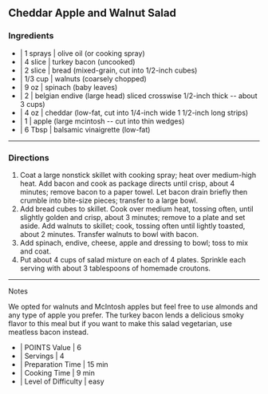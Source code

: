 ## Cheddar Apple and Walnut Salad

### Ingredients
 
* | 1 sprays | olive oil (or cooking spray)
* | 4 slice  | turkey bacon (uncooked)
* | 2 slice  | bread (mixed-grain, cut into 1/2-inch cubes)
* | 1/3 cup  | walnuts (coarsely chopped)
* | 9 oz     | spinach (baby leaves)
* | 2        | belgian endive (large head) sliced crosswise 1/2-inch thick -- about 3 cups)
* | 4 oz     | cheddar (low-fat, cut into 1/4-inch wide 1 1/2-inch long strips)
* | 1        | apple (large mcintosh -- cut into thin wedges)
* | 6 Tbsp   | balsamic vinaigrette (low-fat)

---

### Directions

1. Coat a large nonstick skillet with cooking spray; heat over medium-high heat. 
Add bacon and cook as package directs until crisp, about 4 minutes; remove bacon to a paper towel. 
Let bacon drain briefly then crumble into bite-size pieces; transfer to a large bowl.
2. Add bread cubes to skillet. Cook over medium heat, tossing often, until slightly golden and 
crisp, about 3 minutes; remove to a plate and set aside. Add walnuts to skillet; cook, tossing 
often until lightly toasted, about 2 minutes. Transfer walnuts to bowl with bacon.
3. Add spinach, endive, cheese, apple and dressing to bowl; toss to mix and coat.
4. Put about 4 cups of salad mixture on each of 4 plates. Sprinkle each serving with 
about 3 tablespoons of homemade croutons.

---

Notes

We opted for walnuts and McIntosh apples but feel free to use almonds and any type of apple 
you prefer. The turkey bacon lends a delicious smoky flavor to this meal but if you want 
to make this salad vegetarian, use meatless bacon instead.


* | POINTS Value        | 6
* | Servings            | 4
* | Preparation Time    | 15 min
* | Cooking Time        | 9 min
* | Level of Difficulty | easy
